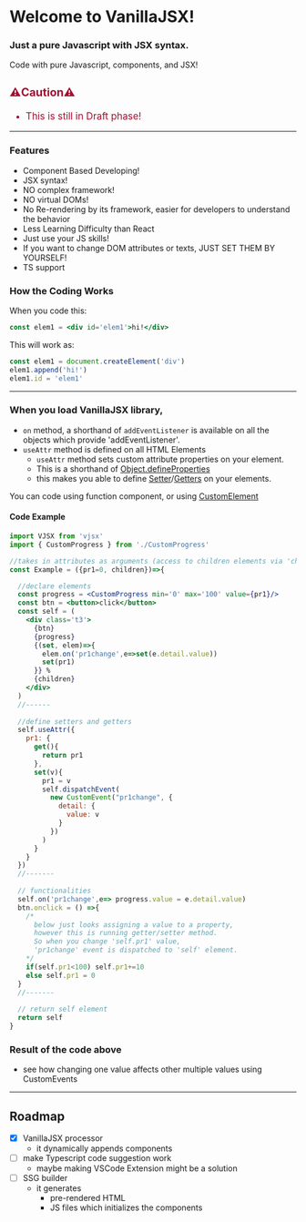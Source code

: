 <div class='center'>

# Welcome to VanillaJSX!

### Just a pure Javascript with JSX syntax.

Code with pure Javascript, components, and JSX!
</div>


<div class='boxed' style='color: #a01232; font-size: larger;'>

### ⚠️Caution⚠️
- This is still in Draft phase!

</div>

---

### Features
- Component Based Developing!
- JSX syntax!
- NO complex framework!
- NO virtual DOMs!
- No Re-rendering by its framework, easier for developers to understand the behavior
- Less Learning Difficulty than React
- Just use your JS skills!
- If you want to change DOM attributes or texts, JUST SET THEM BY YOURSELF!
- TS support



### How the Coding Works
When you code this:
```jsx
const elem1 = <div id='elem1'>hi!</div>
```
This will work as:
```js
const elem1 = document.createElement('div')
elem1.append('hi!')
elem1.id = 'elem1'
```

---

### When you load VanillaJSX library,
- `on` method, a shorthand of `addEventListener` 
is available on all the objects which provide 'addEventListener'.
- `useAttr` method is defined on all HTML Elements
  - `useAttr` method sets custom attribute properties on your element.
  - This is a shorthand of [Object.defineProperties](https://developer.mozilla.org/en-US/docs/Web/JavaScript/Reference/Global_Objects/Object/defineProperties)
  - this makes you able to define [Setter](https://developer.mozilla.org/en-US/docs/Web/JavaScript/Reference/Functions/set)/[Getters](https://developer.mozilla.org/en-US/docs/Web/JavaScript/Reference/Functions/get) on your elements.

You can code using function component, or using [CustomElement](https://developer.mozilla.org/ja/docs/Web/Web_Components/Using_custom_elements)

#### Code Example

```jsx
import VJSX from 'vjsx'
import { CustomProgress } from './CustomProgress'

//takes in attributes as arguments (access to children elements via 'children' attribute)
const Example = ({pr1=0, children})=>{

  //declare elements
  const progress = <CustomProgress min='0' max='100' value={pr1}/>
  const btn = <button>click</button>
  const self = (
    <div class='t3'>
      {btn}
      {progress} 
      {(set, elem)=>{
        elem.on('pr1change',e=>set(e.detail.value))
        set(pr1)
      }} %
      {children}
    </div>
  )
  //------
  
  //define setters and getters
  self.useAttr({
    pr1: {
      get(){
        return pr1
      },
      set(v){
        pr1 = v
        self.dispatchEvent(
          new CustomEvent("pr1change", { 
            detail: {
              value: v
            }
          })
        )
      }
    }
  })
  //-------
  
  // functionalities
  self.on('pr1change',e=> progress.value = e.detail.value)
  btn.onclick = () =>{
    /*
      below just looks assigning a value to a property,
      however this is running getter/setter method.
      So when you change 'self.pr1' value, 
      'pr1change' event is dispatched to 'self' element.
    */
    if(self.pr1<100) self.pr1+=10
    else self.pr1 = 0
  }
  //-------
  
  // return self element
  return self	
}
```

### Result of the code above
<div id='example-result-space' class='boxed'></div>

- see how changing one value affects other multiple values using CustomEvents

---

## Roadmap

- [x] VanillaJSX processor
  - it dynamically appends components
- [ ] make Typescript code suggestion work
  - maybe making VSCode Extension might be a solution
- [ ] SSG builder
  - it generates 
    - pre-rendered HTML
    - JS files which initializes the components

